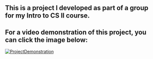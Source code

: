 ## This is a project I developed as part of a group for my Intro to CS II course.

## For a video demonstration of this project, you can click the image below:

[![ProjectDemonstration](https://img.youtube.com/vi/9NRhuZEZa0Q/0.jpg)](https://www.youtube.com/watch?v=9NRhuZEZa0Q)
